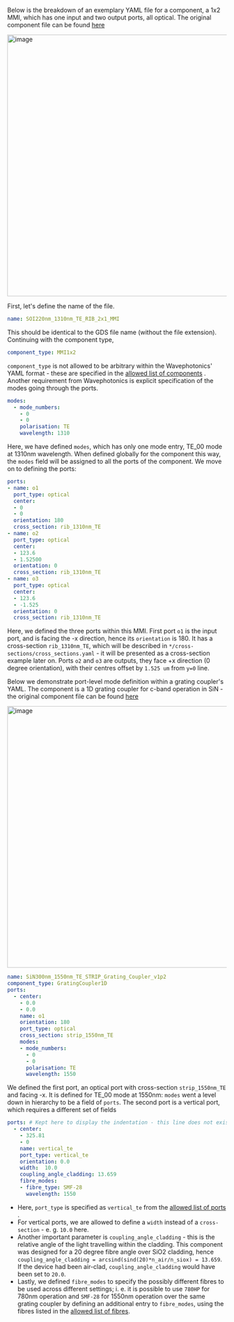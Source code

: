Below is the breakdown of an exemplary YAML file for a component, a 1x2 MMI, which has one input and two output ports, all optical. The original component file can be found [here](../../Si_220nm_active/components/SOI220nm_1310nm_TE_RIB_2x1_MMI.yaml)

<img src="./_static/SOI220nm_1310nm_TE_RIB_2x1MMI.png" class="align-center" width="600" alt="image" />

First, let's define the name of the file.

``` yaml
name: SOI220nm_1310nm_TE_RIB_2x1_MMI
```

This should be identical to the GDS file name (without the file extension). Continuing with the component type,

``` yaml
component_type: MMI1x2                 
```

`component_type` is not allowed to be arbitrary within the Wavephotonics' YAML format - these are specified in the [allowed list of components](../references/components_list.md) . Another requirement from Wavephotonics is explicit specification of the modes going through the ports.

``` yaml
modes:                                 
  - mode_numbers:                        
    - 0                                     
    - 0
    polarisation: TE                     
    wavelength: 1310                     
```

Here, we have defined `modes`, which has only one mode entry, TE_00 mode at 1310nm wavelength. When defined globally for the component this way, the `modes` field will be assigned to all the ports of the component. We move on to defining the ports:

``` yaml
ports:                                 
- name: o1                               
  port_type: optical                     
  center:                                 
  - 0                                      
  - 0
  orientation: 180                        
  cross_section: rib_1310nm_TE
- name: o2                                                   
  port_type: optical                        
  center:                                 
  - 123.6
  - 1.52500
  orientation: 0                                        
  cross_section: rib_1310nm_TE         
- name: o3
  port_type: optical
  center:
  - 123.6
  - -1.525
  orientation: 0
  cross_section: rib_1310nm_TE
```

Here, we defined the three ports within this MMI. First port `o1` is the input port, and is facing the -x direction, hence its `orientation` is 180. It has a cross-section `rib_1310nm_TE`, which will be described in `*/cross-sections/cross_sections.yaml` - it will be presented as a cross-section example later on. Ports `o2` and `o3` are outputs, they face +x direction (0 degree orientation), with their centres offset by `1.525 um` from `y=0` line.

Below we demonstrate port-level mode definition within a grating coupler's YAML. The component is a 1D grating coupler for c-band operation in SiN - the original component file can be found [here](../../SiN_300nm/components/SiN300nm_1550nm_TE_STRIP_Grating_Coupler_v1p2.yaml)

<img src="./_static/SiN300nm_1550nm_TE_STRIP_Grating_Coupler_v1p2.png" class="align-center" width="600" alt="image" />

``` yaml
name: SiN300nm_1550nm_TE_STRIP_Grating_Coupler_v1p2   
component_type: GratingCoupler1D                      
ports:                                                
  - center:                                            
    - 0.0
    - 0.0
    name: o1                                            
    orientation: 180
    port_type: optical
    cross_section: strip_1550nm_TE                  
    modes:                                              
    - mode_numbers:                                      
      - 0                                                   
      - 0
      polarisation: TE                                      
      wavelength: 1550                                       
```

We defined the first port, an optical port with cross-section `strip_1550nm_TE` and facing -x. It is defined for TE_00 mode at 1550nm: `modes` went a level down in hierarchy to be a field of `ports`. The second port is a vertical port, which requires a different set of fields

``` yaml
ports: # Kept here to display the indentation - this line does not exist in the original file
  - center:                                             
    - 325.81                                              
    - 0
    name: vertical_te                                  
    port_type: vertical_te                             
    orientation: 0.0                                 
    width:  10.0                                  
    coupling_angle_cladding: 13.659
    fibre_modes:                                        
    - fibre_type: SMF-28                                  
      wavelength: 1550                                    
```

- Here, `port_type` is specified as `vertical_te` from the [allowed list of ports](../references/ports_list.md) .
- For vertical ports, we are allowed to define a `width` instead of a `cross-section` - e. g. `10.0` here.
- Another important parameter is `coupling_angle_cladding` - this is the relative angle of the light travelling within the cladding. This component was designed for a 20 degree fibre angle over SiO2 cladding, hence `coupling_angle_cladding = arcsind(sind(20)*n_air/n_siox) = 13.659`. If the device had been air-clad, `coupling_angle_cladding` would have been set to `20.0`.
- Lastly, we defined `fibre_modes` to specify the possibly different fibres to be used across different settings; i. e. it is possible to use `780HP` for 780nm operation and `SMF-28` for 1550nm operation over the same grating coupler by defining an additional entry to `fibre_modes`, using the fibres listed in the [allowed list of fibres](../references/fibres_list.md).